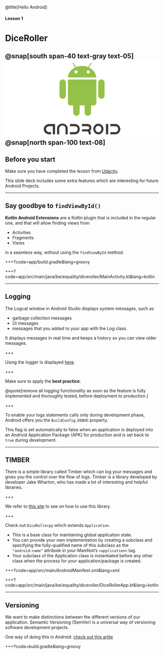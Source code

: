 @title[Hello Android]

#### Lesson 1
# DiceRoller

@snap[south span-40 text-gray text-05]
![Android logo](assets/img/logo.jpeg)
@snap[north span-100 text-08]
---

## Before you start


Make sure you have completed the lesson from [Udacity](https://classroom.udacity.com/courses/ud9012).
 
This slide deck includes some extra features which are interesting for future Android Projects. 

---

## Say goodbye to `findViewById()`



**Kotlin Android Extensions** are a Kotlin plugin that is included in the regular one,
and that will allow finding views from
 
 - Activities
 - Fragments
 - Views 
 
 in a seamless way, without using the `findViewById` method.

+++?code=app/build.gradle&lang=groovy

+++?code=app/src/main/java/be/equality/diceroller/MainActivity.kt&lang=kotlin

---

## Logging



The Logcat window in Android Studio displays system messages, such as

- garbage collection messages
- UI messages
- messages that you added to your app with the Log class. 

It displays messages in real time and keeps a history so you can view older messages.

+++

Using the logger is displayed [here](https://developer.android.com/studio/debug/am-logcat). 

+++

Make sure to apply the **best practice**: 

@quote[remove all logging functionality as soon as the feature is fully implemented and thoroughly tested, before deployment to production.]

+++

To enable your logs statements calls only during development phase,
Android offers you the `BuildConfig.DEBUG` property. 

This flag is set automatically to false when an application is deployed into an Android Application Package (APK)
for production and is set back to `true` during development.

---

## TIMBER


There is a simple library called Timber which can log your messages and gives you the control 
over the flow of logs. Timber is a library developed by developer Jake Wharton, 
who has made a lot of interesting and helpful libraries.

+++

We refer to [this site](https://github.com/JakeWharton/timber) to see on how to use this library.


+++

Check out `DiceRollerpp` which extends `Application`. 

- This is a base class for maintaining global application state. 
- You can provide your own implementation by creating a subclass and specifying the 
fully-qualified name of this subclass as the `"android:name"` attribute in your 
Manifest’s `<application>` tag. 
- Your subclass of the Application class is instantiated before any other class when 
the process for your application/package is created.

+++?code=app/src/main/AndroidManifest.xml&lang=xml

+++?code=app/src/main/java/be/equality/diceroller/DiceRollerApp.kt&lang=kotlin

---

## Versioning

We want to make distinctions between the different versions of our application.
Semantic Versioning (SemVer) is a universal way of versioning software development projects.

One way of doing this in Android: [check out this artile](https://medium.com/@maxirosson/versioning-android-apps-d6ec171cfd82)

+++?code=build.gradle&lang=groovy
 
